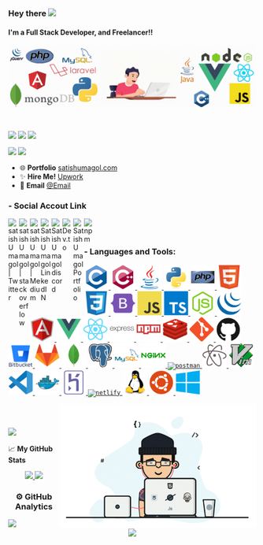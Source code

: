 ### Hey there  <img src="https://media.giphy.com/media/hvRJCLFzcasrR4ia7z/giphy.gif" width="25px">
#### I'm a Full Stack Developer, and Freelancer!!



[![image](https://raw.githubusercontent.com/umagol/umagol/master/wall.gif)](https://github.com/umagol?tab=repositories)

<br>

![](https://visitor-badge.glitch.me/badge?page_id=umagol.umagol)
  <a href="https://github.com/umagol?tab=repositories"><img src="https://badges.frapsoft.com/os/v2/open-source.svg?v=103"/></a>
    <a href="mailto:umagol97@gmail.com?subject=[GitHub]%20🔥%20Ask%20me%20anything&body=Hello%20umagol :wave:,%2C%0A%0AI am%20sending%20you%20this%20mail%20after%20seeing%20your%20GitHub profile%20to...">
  <img src="https://img.shields.io/badge/Ask%20me-anything-1abc9c.svg"/></a>
  
  <img src="https://img.shields.io/badge/Os-Debian-a80030"/>
  
  <img src="https://camo.githubusercontent.com/c1a01ddb58e7b6923314da9ad1142f993a25ffc8d31183bc1ffe66ea386697af/68747470733a2f2f696d672e736869656c64732e696f2f62616467652f666f6375732d46756c6c537461636b2d627269676874677265656e" />
    

- 🌐 **Portfolio**  [satishumagol.com](https://umagol.github.io)
- ✨ **Hire Me!**  [Upwork](https://www.upwork.com/o/profiles/users/~01687c64ac9c54de20/)
- 📝 **Email**  [@Email](umagol97@gmail.com)

    
### -  Social Accout Link

<a href="https://twitter.com/umagolsatish">
  <img align="left" alt="satish Umagol | Twitter" width="22px" src="https://raw.githubusercontent.com/peterthehan/peterthehan/master/assets/twitter.svg" />
</a>
<a href="https://stackoverflow.com/users/13600516/satish-umagol">
  <img align="left" alt="satish Umagol | stackoverflow" width="22px" src="https://upload.wikimedia.org/wikipedia/commons/e/ef/Stack_Overflow_icon.svg" />
</a>
<a href="https://medium.com/@SatishUmagol">
  <img align="left" alt="satish Umagol | Medium" width="22px" src="https://miro.medium.com/fit/c/262/262/1*sHhtYhaCe2Uc3IU0IgKwIQ.png" />
</a>
<a href="https://www.linkedin.com/in/satish-umagol-73b623172/">
  <img align="left" alt="Satish Umagol LinkedIN" width="22px" src="https://raw.githubusercontent.com/peterthehan/peterthehan/master/assets/linkedin.svg" />
</a>
<!-- <a href="https://www.linkedin.com/in/satish-umagol-73b623172/">
  <img align="left" alt="Satish Umagol Spotify" width="22px" src="https://play-lh.googleusercontent.com/UrY7BAZ-XfXGpfkeWg0zCCeo-7ras4DCoRalC_WXXWTK9q5b0Iw7B0YQMsVxZaNB7DM" />
</a> -->
<a href="https://www.linkedin.com/in/satish-umagol-73b623172/">
  <img align="left" alt="Satish Umagol discord" width="22px" src="https://raw.githubusercontent.com/peterthehan/peterthehan/master/assets/discord.svg" />
</a>
<a href="https://dev.to/satishumagol">
  <img  align="left" alt="Dev.to" title="Dev.to" width="22px" src="https://cdn.worldvectorlogo.com/logos/devto.svg" />
</a>
<a href="https://github.com/umagol">
  <img align="left" alt="Satish Umagol Portfolio" width="22px" src="https://raw.githubusercontent.com/peterthehan/peterthehan/master/assets/github.svg" />
</a>
<a href="https://www.npmjs.com/~satishumagol">
  <img  align="left" alt="npm" title="npm"  width="22px" src="https://raw.githubusercontent.com/peterthehan/peterthehan/master/assets/npm.svg">
</a>

<br/>
<br/>


<h3 align="left"> - Languages and Tools:</h3>
<p align="left">
<!--  C    -->
    <a href="https://devdocs.io/c/" target="_blank"> 
        <code><img src="https://raw.githubusercontent.com/devicons/devicon/2809b567852a4648062a2d3e7c1c531367458c0b/icons/c/c-original.svg" alt="c" width="50" height="50"/></code> 
    </a>
<!--  C++  -->
    <a href="https://devdocs.io/cpp/" target="_blank"> 
        <code><img src="https://raw.githubusercontent.com/devicons/devicon/2809b567852a4648062a2d3e7c1c531367458c0b/icons/cplusplus/cplusplus-original.svg" alt="c++" width="50" height="50"/></code> 
    </a>
<!--  Java  -->
    <a href="https://www.java.com/en/" target="_blank"> 
        <code><img src="https://raw.githubusercontent.com/devicons/devicon/2809b567852a4648062a2d3e7c1c531367458c0b/icons/java/java-original.svg" alt="c++" width="50" height="50"/></code> 
    </a>
<!--  Python  -->
   <a href="https://www.python.org/" target="_blank"> 
        <code><img src="https://raw.githubusercontent.com/devicons/devicon/2809b567852a4648062a2d3e7c1c531367458c0b/icons/python/python-original.svg" alt="python" width="50" height="50"/></code> 
    </a>
<!--  PHP  -->
    <a href="https://www.php.net/" target="_blank"> 
        <code><img src="https://raw.githubusercontent.com/devicons/devicon/2809b567852a4648062a2d3e7c1c531367458c0b/icons/php/php-original.svg" alt="PHP" width="50" height="50"/></code> 
    </a> 
<!--  HTML  -->
    <a href="https://devdocs.io/html/" target="_blank"> 
        <code><img src="https://raw.githubusercontent.com/devicons/devicon/2809b567852a4648062a2d3e7c1c531367458c0b/icons/html5/html5-original.svg" alt="html" width="50" height="50"/></code> 
    </a>
<!--  CSS  -->
    <a href="https://devdocs.io/css/" target="_blank"> 
        <code><img src="https://raw.githubusercontent.com/devicons/devicon/2809b567852a4648062a2d3e7c1c531367458c0b/icons/css3/css3-original.svg" alt="css" width="50" height="50"/></code> 
    </a>
    <a href="https://getbootstrap.com/" target="_blank"> 
        <code><img src="https://raw.githubusercontent.com/devicons/devicon/2809b567852a4648062a2d3e7c1c531367458c0b/icons/bootstrap/bootstrap-plain.svg" alt="bootsrap" width="50" height="50"/></code> 
    </a>
<!--  JavaScript  -->
  <a href="https://www.javascript.com/" target="_blank"> 
        <code><img src="https://raw.githubusercontent.com/devicons/devicon/2809b567852a4648062a2d3e7c1c531367458c0b/icons/javascript/javascript-original.svg" alt="JavaScript" width="50" height="50"/></code> 
    </a> 
<!--  Type Script  -->
    <a href="https://www.typescriptlang.org/" target="_blank"> 
        <code><img src="https://raw.githubusercontent.com/devicons/devicon/2809b567852a4648062a2d3e7c1c531367458c0b/icons/typescript/typescript-original.svg" alt="Type Script" width="50" height="50"/></code> 
    </a>
    <a href="https://nodejs.org/" target="_blank"> 
        <code><img src="https://raw.githubusercontent.com/devicons/devicon/2809b567852a4648062a2d3e7c1c531367458c0b/icons/nodejs/nodejs-original.svg" alt="NodeJS" width="50" height="50"/></code> 
    </a>
<!-- Agular   -->
    <a href="https://jquery.com/" target="_blank"> 
        <code><img src="https://github.com/devicons/devicon/blob/master/icons/jquery/jquery-original.svg" alt="JQuery" width="50" height="50"/></code> 
    </a>
    <a href="https://angular.io/" target="_blank"> 
        <code><img src="https://github.com/devicons/devicon/raw/master/icons/angularjs/angularjs-original.svg" alt="Type Script" width="50" height="50"/></code> 
    </a>
   <a href="https://vuejs.org/" target="_blank"> 
        <code><img src="https://raw.githubusercontent.com/devicons/devicon/master/icons/vuejs/vuejs-original.svg" alt="ReactJS" width="50" height="50"/></code> 
    </a> 
    <a href="https://reactjs.org/" target="_blank"> 
        <code><img src="https://raw.githubusercontent.com/devicons/devicon/2809b567852a4648062a2d3e7c1c531367458c0b/icons/react/react-original.svg" alt="ReactJS" width="50" height="50"/></code> 
    </a> 
    <a href="https://www.npmjs.com/package/express" target="_blank"> 
        <code><img src="https://raw.githubusercontent.com/devicons/devicon/2809b567852a4648062a2d3e7c1c531367458c0b/icons/express/express-original-wordmark.svg" alt="Express JS" width="50" height="50"/></code> 
    </a> 
    <a href="https://www.npmjs.com/" target="_blank"> 
        <code><img src="https://raw.githubusercontent.com/devicons/devicon/2809b567852a4648062a2d3e7c1c531367458c0b/icons/npm/npm-original-wordmark.svg" alt="NPM" width="50" height="50"/></code> 
    </a> 
    <a href="https://redis.io/" target="_blank"> 
        <code><img src="https://raw.githubusercontent.com/devicons/devicon/2809b567852a4648062a2d3e7c1c531367458c0b/icons/redis/redis-original.svg" alt="Redis" width="50" height="50"/></code> 
    </a>
    <a href="https://git-scm.com/" target="_blank"> 
        <code><img src="https://raw.githubusercontent.com/devicons/devicon/2809b567852a4648062a2d3e7c1c531367458c0b/icons/git/git-original.svg" alt="git" width="50" height="50"/></code> 
    </a> 
    <a href="https://github.com/" target="_blank"> 
        <code><img src="https://raw.githubusercontent.com/devicons/devicon/2809b567852a4648062a2d3e7c1c531367458c0b/icons/github/github-original.svg" alt="github" width="50" height="50"/></code> 
    </a> 
    <a href="https://bitbucket.org/" target="_blank"> 
        <code><img src="https://raw.githubusercontent.com/devicons/devicon/2809b567852a4648062a2d3e7c1c531367458c0b/icons/bitbucket/bitbucket-original-wordmark.svg" alt="BitBucket" width="50" height="50"/></code> 
    </a> 
    <a href="https://gitlab.org/" target="_blank"> 
        <code><img src="https://raw.githubusercontent.com/devicons/devicon/2809b567852a4648062a2d3e7c1c531367458c0b/icons/gitlab/gitlab-original.svg" alt="BitBucket" width="50" height="50"/></code> 
    </a> 
    <a href="https://www.mongodb.com/" target="_blank"> 
        <code><img src="https://raw.githubusercontent.com/devicons/devicon/2809b567852a4648062a2d3e7c1c531367458c0b/icons/mongodb/mongodb-original.svg" alt="mongodb" width="50" height="50"/></code> 
    </a> 
    <a href="https://www.postgresql.org/" target="_blank"> 
        <code><img src="https://raw.githubusercontent.com/devicons/devicon/2809b567852a4648062a2d3e7c1c531367458c0b/icons/postgresql/postgresql-original.svg" alt="PostgreSQL" width="50" height="50"/></code> 
    </a> 
    <a href="https://www.mysql.com/" target="_blank"> 
        <code><img src="https://raw.githubusercontent.com/devicons/devicon/2809b567852a4648062a2d3e7c1c531367458c0b/icons/mysql/mysql-original-wordmark.svg" alt="mysql" width="50" height="50"/></code> 
    </a> 
    <a href="https://www.nginx.com/" target="_blank"> 
        <code><img src="https://raw.githubusercontent.com/devicons/devicon/2809b567852a4648062a2d3e7c1c531367458c0b/icons/nginx/nginx-original.svg" alt="nginx" width="50" height="50"/></code> 
    </a> 
    <a href="https://postman.com" target="_blank"> 
        <code><img src="https://www.vectorlogo.zone/logos/getpostman/getpostman-icon.svg"" alt="postman" width="50" height="50"/></code> 
    </a>
    <a href="https://atom.io/" target="_blank"> 
        <code><img src="https://raw.githubusercontent.com/devicons/devicon/2809b567852a4648062a2d3e7c1c531367458c0b/icons/atom/atom-original.svg" alt="atom" width="50" height="50"/></code> 
    </a>
    <a href="https://www.vim.org/" target="_blank"> 
        <code><img src="https://raw.githubusercontent.com/devicons/devicon/2809b567852a4648062a2d3e7c1c531367458c0b/icons/vim/vim-original.svg" alt="vim" width="50" height="50"/></code> 
    </a>  
    <a href="https://code.visualstudio.com/" target="_blank"> 
        <code><img src="https://github.com/devicons/devicon/blob/master/icons/vscode/vscode-original.svg" alt="VS Code" width="50" height="50"/></code> 
    </a>
    <a href="https://docker.com" target="_blank"> 
        <code><img src="https://raw.githubusercontent.com/devicons/devicon/2809b567852a4648062a2d3e7c1c531367458c0b/icons/docker/docker-original.svg" alt="Docker" width="50" height="50"/></code> 
    </a> 
    <a href="https://www.heroku.com/" target="_blank"> 
    <code><img src="https://raw.githubusercontent.com/devicons/devicon/2809b567852a4648062a2d3e7c1c531367458c0b/icons/heroku/heroku-original.svg" alt="heroku" width="50" height="50"/></code> 
    </a>  
    <a href="https://www.netlify.com/" target="_blank"> 
        <code><img src="https://api.iconify.design/logos-netlify.svg" alt="netlify" width="50" height="50"/></code> 
    </a>  
    <a href="https://www.linux.org/" target="_blank"> 
        <code><img src="https://raw.githubusercontent.com/devicons/devicon/2809b567852a4648062a2d3e7c1c531367458c0b/icons/linux/linux-original.svg" alt="linux" width="50" height="50"/></code> 
    </a>
    <a href="https://ubuntu.com/" target="_blank"> 
        <code><img src="https://raw.githubusercontent.com/devicons/devicon/2809b567852a4648062a2d3e7c1c531367458c0b/icons/ubuntu/ubuntu-plain.svg" alt="ubuntu" width="50" height="50"/></code> 
    </a>
   <a href="https://www.microsoft.com/en-in/windows" target="_blank"> 
        <code><img src="https://github.com/devicons/devicon/blob/master/icons/windows8/windows8-original.svg" alt="Window10" width="50" height="50"/></code> 
    </a>
</p>

 <img align="right" alt="GIF" src="https://raw.githubusercontent.com/umagol/umagol/master/1*IRGHmiGsa16stedQvIaZfw.gif?raw=true" width="400" />
           
<br><br>
          
<!--📊 **This Week I Spent My Time On:**-->
<img width="400" src="https://github-readme-stats-eight-theta.vercel.app/api/top-langs/?username=umagol&theme=radical&layout=compact&exclude_lang=javascript+r" />
<!--END_SECTION:waka-->

<br>
          
📈 **My GitHub Stats**

<p align="center">
<a href="https://github.com/umagol/github-readme-stats">
  <img width="400" align="" src="https://github-readme-stats.vercel.app/api?username=umagol&theme=dark" />
  <img width="400" align="" src="https://github-readme-streak-stats.herokuapp.com/?user=umagol&theme=dark" />
</a>
</p>

<h3 align="center"> ⚙️  GitHub Analytics </h3>
<img src="https://activity-graph.herokuapp.com/graph?username=umagol&theme=react-dark" />

<br/>

<div align="center">
  <img src="https://github-profile-trophy.vercel.app/?username=umagol&column=7&theme=onedark" />
</div>

          
